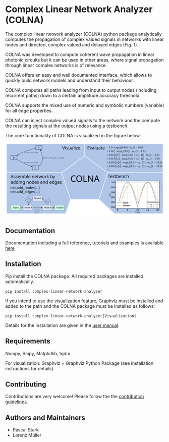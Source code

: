 Complex Linear Network Analyzer (COLNA)
=======================================

The complex linear network analyzer (COLNA) python package analytically computes the propagation of complex valued signals in networks with linear nodes and directed, complex valued and delayed edges (Fig. 1).

COLNA was developed to compute coherent wave propagation in linear photonic circuits but it can be used in other areas, where signal propagation through linear complex networks is of relevance.

COLNA offers an easy and well documented interface, which allows to quickly build network models and understand their behaviour.

COLNA computes all paths leading from input to output nodes (including recurrent paths) down to a certain amplitude accuracy threshold.

COLNA supports the mixed use of numeric and symbolic numbers (variable) for all edge properties.

COLNA can inject complex valued signals to the network and the compute the resulting signals at the output nodes using a testbench.

The core functionality of COLNA is visualized in the figure below.

![](docs/_images/colna_features_extended_plain.svg)

Documentation
-------------
Documentation including a full reference, tutorials and examples is available [here](https://ibm.github.io/complex-linear-network-analyzer/)

Installation
------------
Pip install the COLNA package. All required packages are installed automatically.

```
pip install complex-linear-network-analyzer
```

If you intend to use the visualization feature, Graphviz must be installed and added to the path and the COLNA package must be
installed as follows: 

```
pip install complex-linear-network-analyzer[Visualization]
```

Details for the installation are given in the [user manual](https://ibm.github.io/complex-linear-network-analyzer/).

Requirements
------------
Numpy, Scipy, Matplotlib, tqdm

For visualization: Graphviz + Graphviz Python Package (see installation instructions for details)

Contributing
------------

Contributions are very welcome! Please follow the the [contribution guidelines](CONTRIBUTING.md).

Authors and Maintainers
-----------------------
* Pascal Stark
* Lorenz Müller
